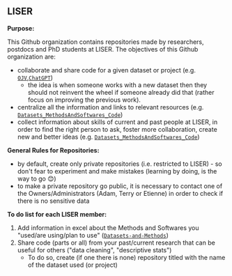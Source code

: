 ## LISER 

**Purpose:**

This Github organization contains repositories made by researchers, postdocs and PhD students at LISER. 
The objectives of this Github organization are: 
* collaborate and share code for a given dataset or project (e.g. [`OJV`](https://github.com/Liser-Lu/OJV),[`ChatGPT`](https://github.com/Liser-Lu/ChatGPT))
  * the idea is when someone works with a new dataset then they should not reinvent the wheel  if someone already did that (rather focus on improving the previous work).
* centralize all the information and links to relevant resources (e.g. [`Datasets_MethodsAndSoftwares_Code`](https://github.com/Liser-Lu/Datasets_MethodsAndSoftwares_Code)) 
* collect information about skills of current and past people at LISER, in order to find the right person to ask, foster more collaboration, create new and better ideas (e.g. [`Datasets_MethodsAndSoftwares_Code`](https://github.com/Liser-Lu/Datasets_MethodsAndSoftwares_Code)) 

**General Rules for Repositories:**
* by default, create only private repositories (i.e. restricted to LISER) - so don't fear to experiment and make mistakes (learning by doing, is the way to go :blush:)
* to make a private repository go public, it is necessary to contact one of the Owners/Administrators (Adam, Terry or Etienne) in order to check if there is no sensitive data

**To do list for each LISER member:**
 1. Add information in excel about the Methods and Softwares you "used/are using/plan to use" ([`Datasets-and-Methods`](https://github.com/Liser-Lu/Datasets_MethodsAndSoftwares_Code))
 2. Share code (parts or all) from your past/current research that can be useful for others ("data cleaning", "descriptive stats")
    * To do so, create (if one there is none) repository titled with the name of the dataset used (or project)

